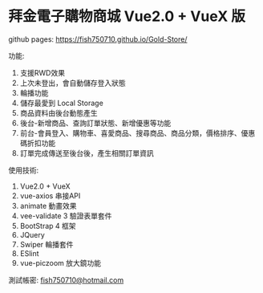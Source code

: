 # 拜金電子購物商城 Vue2.0 + VueX 版

github pages:  https://fish750710.github.io/Gold-Store/

功能:
1. 支援RWD效果
2. 上次未登出，會自動儲存登入狀態
3. 輪播功能
4. 儲存最愛到 Local Storage
5. 商品資料由後台動態產生
6. 後台-新增商品、查詢訂單狀態、新增優惠等功能
7. 前台-會員登入、購物車、喜愛商品、搜尋商品、商品分類，價格排序、優惠碼折扣功能
8. 訂單完成傳送至後台後，產生相關訂單資訊

使用技術:
1. Vue2.0 + VueX
3. vue-axios 串接API
4. animate 動畫效果
5. vee-validate 3 驗證表單套件
6. BootStrap 4 框架
7. JQuery 
8. Swiper 輪播套件
9. ESlint
10. vue-piczoom 放大鏡功能

測試帳密: fish750710@hotmail.com
